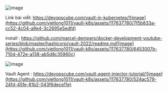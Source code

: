 ![image](https://github.com/vietlong1011/vault-k8s/assets/117637780/89a6e007-13bc-4a11-8fd2-9736e477c68d)

Link bài viết: https://devopscube.com/vault-in-kubernetes/![image](https://github.com/vietlong1011/vault-k8s/assets/117637780/7f5b833a-cc52-4c04-a9e4-3c2695e5edfd)

install :  https://github.com/marcel-dempers/docker-development-youtube-series/blob/master/hashicorp/vault-2022/readme.md![image](https://github.com/vietlong1011/vault-k8s/assets/117637780/6453007b-710d-472e-a138-ab5d8c35960c)

![image](https://github.com/vietlong1011/vault-k8s/assets/117637780/d846eb8d-f516-4738-8231-499179975922)

Vault Agent : https://devopscube.com/vault-agent-injector-tutorial/![image](https://github.com/vietlong1011/vault-k8s/assets/117637780/524ac579-24fd-45fe-81b2-043f6dece11e)
